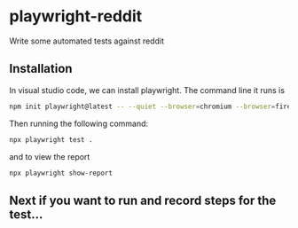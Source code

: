 # playwright-reddit

Write some automated tests against reddit

## Installation

In visual studio code, we can install playwright. The command line it runs is

```bash
npm init playwright@latest -- --quiet --browser=chromium --browser=firefox --browser=webkit
```

Then running the following command:

```bash
npx playwright test .
```

and to view the report

```bash
npx playwright show-report
```

## Next if you want to run and record steps for the test...

